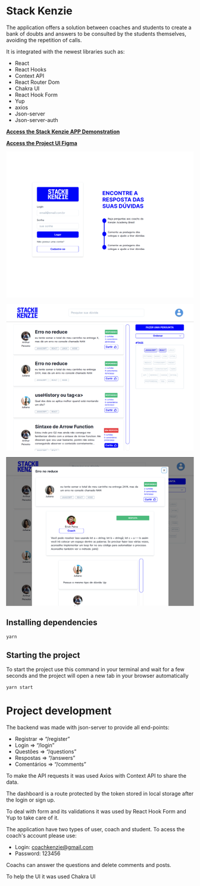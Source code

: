 # Stack Kenzie

The application offers a solution between coaches and students to create a bank of doubts and answers to be consulted by the students themselves, avoiding the repetition of calls.

It is integrated with the newest libraries such as:

- React
- React Hooks
- Context API
- React Router Dom
- Chakra UI
- React Hook Form
- Yup
- axios
- Json-server
- Json-server-auth


[**Access the Stack Kenzie APP Demonstration**](https://stack-kenzie-beige.vercel.app/)

[**Access the Project UI Figma**](https://www.figma.com/file/W3RmReKyzaUwmSCSspd1zJ/Stack-Kenzie?node-id=0%3A1)

![alt text](https://github.com/arthurticianeli/stack-kenzie/blob/main/src/github-imgs/login-sk.png)

![alt text](https://github.com/arthurticianeli/stack-kenzie/blob/main/src/github-imgs/dash-sk.png)

![alt text](https://github.com/arthurticianeli/stack-kenzie/blob/main/src/github-imgs/duvida-sk.png)


## Installing dependencies

```
yarn
```

## Starting the project

To start the project use this command in your terminal and wait for a few seconds and the project will open a new tab in your browser automatically

```
yarn start
```

# Project development

The backend was made with json-server to provide all end-points:

- Registrar ⇒ “/register”
- Login ⇒ “/login”
- Questões ⇒ “/questions”
- Respostas ⇒ “/answers”
- Comentários ⇒ “/comments”

To make the API requests it was used Axios with Context API to share the data.

The dashboard is a route protected by the token stored in local storage after the login or sign up.

To deal with form and its validations it was used by React Hook Form and Yup to take care of it.

The application have two types of user, coach and student. To acess the coach's account please use:

  - Login: coachkenzie@gmail.com
  - Password: 123456

Coachs can answer the questions and delete comments and posts.

To help the UI it was used Chakra UI
